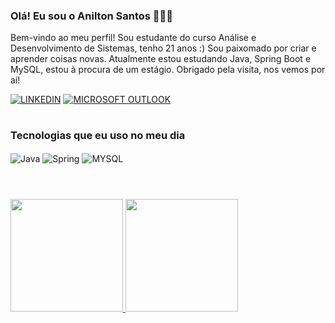 ### Olá! Eu sou o Anilton Santos 🙋🏾‍♂️
Bem-vindo ao meu perfil! Sou estudante do curso Análise e Desenvolvimento de Sistemas, tenho 21 anos :) Sou paixomado por criar e aprender coisas novas. Atualmente estou estudando Java, Spring Boot e MySQL, estou à procura de um estágio. Obrigado pela visita, nos vemos por aí!

[![LINKEDIN](https://img.shields.io/badge/LinkedIn-0077B5?style=for-the-badge&logo=linkedin&logoColor=white)](https://www.linkedin.com/in/anilton-santos-ab5a77228/)
[![MICROSOFT OUTLOOK](https://img.shields.io/badge/Microsoft_Outlook-0078D4?style=for-the-badge&logo=microsoft-outlook&logoColor=white)](mailto:aniltonsantos21@outlook.com)

#

### Tecnologias que eu uso no meu dia

<div style="display:  inline_block">
<img align="center" alt="Java" src="https://img.shields.io/badge/Java-ED8B00?style=for-the-badge&logo=openjdk&logoColor=white"/>
<img align="center" alt="Spring" src="https://img.shields.io/badge/Spring-6DB33F?style=for-the-badge&logo=spring&logoColor=white"/>
<img align="center" alt="MYSQL" src="https://img.shields.io/badge/MySQL-005C84?style=for-the-badge&logo=mysql&logoColor=white"/>
</div><br/>

#
<div>
  <a href="https://github.com/AniltonSantos2304/AniltonSantos2304">
  <img height="180em" src="https://github-readme-stats.vercel.app/api?username=AniltonSantos2304&show_icons=true&theme=dark"/>
  <img height="180em" src="https://github-readme-stats.vercel.app/api/top-langs/?username=AniltonSantos2304&layout=compact&theme=dark"/>
</div>

